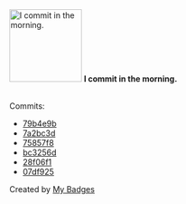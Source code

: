 <img src="https://github.com/my-badges/my-badges/blob/master/src/all-badges/time-of-commit/morning-commits.png?raw=true" alt="I commit in the morning." title="I commit in the morning." width="128">
<strong>I commit in the morning.</strong>
<br><br>

Commits:

- <a href="https://github.com/google/zx/commit/79b4e9b9f88ef263d94615f6aa22d3dcbd77f882">79b4e9b</a>
- <a href="https://github.com/google/zx/commit/7a2bc3dfcdf5b10fd491d6ea9a56eb8e1fdaca04">7a2bc3d</a>
- <a href="https://github.com/google/zx/commit/75857f89138928016dffa0b1834a313572f3c223">75857f8</a>
- <a href="https://github.com/google/zx/commit/bc3256d2e9622a640a0373f63f6155be120d49cb">bc3256d</a>
- <a href="https://github.com/expr-lang/expr/commit/28f06f1bf8fd0bce43be5a2863ee68fb874c16f9">28f06f1</a>
- <a href="https://github.com/antonmedv/homebrew-core/commit/07df92512f314025d5723dc5f76fa1c62fcffb5b">07df925</a>


Created by <a href="https://github.com/my-badges/my-badges">My Badges</a>